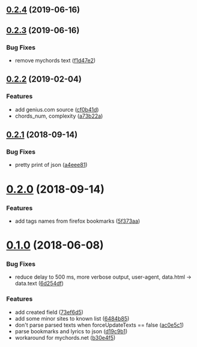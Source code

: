 ## [0.2.4](https://github.com/popstas/chords-parser/compare/v0.2.3...v0.2.4) (2019-06-16)



## [0.2.3](https://github.com/popstas/chords-parser/compare/v0.2.2...v0.2.3) (2019-06-16)


### Bug Fixes

* remove mychords text ([f1d47e2](https://github.com/popstas/chords-parser/commit/f1d47e2))



## [0.2.2](https://github.com/popstas/chords-parser/compare/v0.2.1...v0.2.2) (2019-02-04)


### Features

* add genius.com source ([cf0b41d](https://github.com/popstas/chords-parser/commit/cf0b41d))
* chords_num, complexity ([a73b22a](https://github.com/popstas/chords-parser/commit/a73b22a))



## [0.2.1](https://github.com/popstas/chords-parser/compare/v0.2.0...v0.2.1) (2018-09-14)


### Bug Fixes

* pretty print of json ([a4eee81](https://github.com/popstas/chords-parser/commit/a4eee81))



# [0.2.0](https://github.com/popstas/chords-parser/compare/v0.1.0...v0.2.0) (2018-09-14)


### Features

* add tags names from firefox bookmarks ([5f373aa](https://github.com/popstas/chords-parser/commit/5f373aa))



# [0.1.0](https://github.com/popstas/chords-parser/compare/d19c9b1...v0.1.0) (2018-06-08)


### Bug Fixes

* reduce delay to 500 ms, more verbose output, user-agent, data.html -> data.text ([6d254df](https://github.com/popstas/chords-parser/commit/6d254df))


### Features

* add created field ([73ef6d5](https://github.com/popstas/chords-parser/commit/73ef6d5))
* add some minor sites to known list ([6484b85](https://github.com/popstas/chords-parser/commit/6484b85))
* don't parse parsed texts when forceUpdateTexts == false ([ac0e5c1](https://github.com/popstas/chords-parser/commit/ac0e5c1))
* parse bookmarks and lyrics to json ([d19c9b1](https://github.com/popstas/chords-parser/commit/d19c9b1))
* workaround for mychords.net ([b30e4f5](https://github.com/popstas/chords-parser/commit/b30e4f5))



